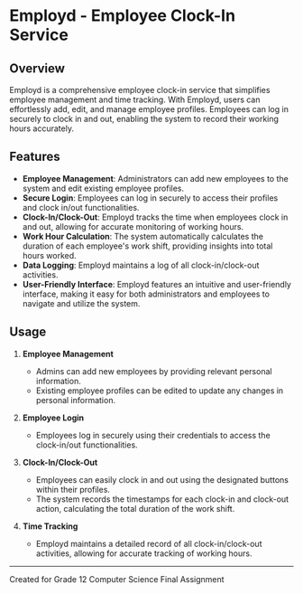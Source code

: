 # Employd - Employee Clock-In Service

## Overview
Employd is a comprehensive employee clock-in service that simplifies employee management and time tracking. With Employd, users can effortlessly add, edit, and manage employee profiles. Employees can log in securely to clock in and out, enabling the system to record their working hours accurately.

## Features
- **Employee Management**: Administrators can add new employees to the system and edit existing employee profiles.
- **Secure Login**: Employees can log in securely to access their profiles and clock in/out functionalities.
- **Clock-In/Clock-Out**: Employd tracks the time when employees clock in and out, allowing for accurate monitoring of working hours.
- **Work Hour Calculation**: The system automatically calculates the duration of each employee's work shift, providing insights into total hours worked.
- **Data Logging**: Employd maintains a log of all clock-in/clock-out activities.
- **User-Friendly Interface**: Employd features an intuitive and user-friendly interface, making it easy for both administrators and employees to navigate and utilize the system.

## Usage
1. **Employee Management**
   - Admins can add new employees by providing relevant personal information.
   - Existing employee profiles can be edited to update any changes in personal information.

2. **Employee Login**
   - Employees log in securely using their credentials to access the clock-in/out functionalities.

3. **Clock-In/Clock-Out**
   - Employees can easily clock in and out using the designated buttons within their profiles.
   - The system records the timestamps for each clock-in and clock-out action, calculating the total duration of the work shift.

4. **Time Tracking**
   - Employd maintains a detailed record of all clock-in/clock-out activities, allowing for accurate tracking of working hours.

---
Created for Grade 12 Computer Science Final Assignment
